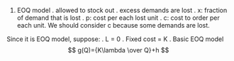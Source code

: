 1. EOQ model
. allowed to stock out
. excess demands are lost
. x: fraction of demand that is lost
. p: cost per each lost unit
. c: cost to order per each unit. We should consider c because some demands are lost.

Since it is EOQ model, suppose:
. L = 0
. Fixed cost = K
. 
Basic EOQ model
$$
g(Q)={K\lambda \over Q}+h
$$ 
<!--stackedit_data:
eyJoaXN0b3J5IjpbLTE3NDczMTI2NzcsLTEzODE2NDM5MTEsLT
YwOTYwNTUzOF19
-->